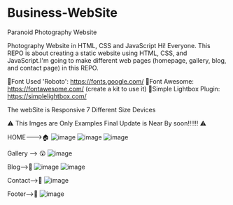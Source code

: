 # Business-WebSite
Paranoid Photography Website

Photography Website in HTML, CSS and JavaScript
Hi! Everyone. This REPO is about creating a static website using HTML, CSS, and JavaScript.I'm going to make different web pages (homepage, gallery, blog, and contact page) in this REPO.

💠Font Used 'Roboto': https://fonts.google.com/
💠Font Awesome: https://fontawesome.com/ (create a kit to use it)
💠Simple Lightbox Plugin: https://simplelightbox.com/

The webSite is Responsive 7 Different Size Devices

⚠️   This Imges are Only Examples Final Update is Near By soon!!!!!!  ⚠️

HOME--->🏠
![image](https://github.com/PrabhaWijera/Business-WebSite/assets/106425954/bdfc11ff-4cff-431a-8f44-b02df1ec1ebc)
![image](https://github.com/PrabhaWijera/Business-WebSite/assets/106425954/a4655524-fc8a-45a6-bc4e-1e778f7424e8)
![image](https://github.com/PrabhaWijera/Business-WebSite/assets/106425954/18a7b0e4-5b4d-46c4-996f-028a61033f3e)


Gallery --> 😲
![image](https://github.com/PrabhaWijera/Business-WebSite/assets/106425954/eced1ffb-d896-4538-881d-447f2f3e14e3)

Blog-->🌸
![image](https://github.com/PrabhaWijera/Business-WebSite/assets/106425954/51c6cbe5-1c87-497b-92e3-897c4013f667)
![image](https://github.com/PrabhaWijera/Business-WebSite/assets/106425954/a56aea04-da40-428f-a6c3-0c116917d116)

Contact-->📲
![image](https://github.com/PrabhaWijera/Business-WebSite/assets/106425954/d08565ed-bd32-460a-abb0-29d56108e721)


Footer-->👣
![image](https://github.com/PrabhaWijera/Business-WebSite/assets/106425954/b4537fcd-26e6-4225-b13f-74b43750767c)

 
